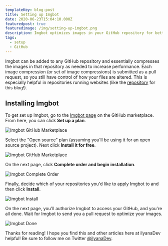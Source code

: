 ```yaml
---
templateKey: blog-post
title: Setting up Imgbot
date: 2020-06-23T15:04:10.000Z
featuredpost: true
featuredimage: /img/setting-up-imgbot.png
description: Imgbot optimizes images in your GitHub repository for better performance.
tags:
  - setup
  - GitHub
---
```


Imgbot can be added to any GitHub repository and essentially compresses the images in that repository as needed to increase performance. Each image compression (or set of image compressions) is submitted as a pull request, so you still have control of how your files are altered. This is especially helpful in repositories running websites (like the [repository](https://github.com/ilyanaDev/ilyanaDevBlog) for this blog!).

Installing Imgbot
--

To get set up Imgbot, go to the [Imgbot page](https://github.com/marketplace/imgbot) on the GitHub marketplace. From here, you can click **Set up a plan**.

![Imgbot GitHub Marketplace](/img/imgbot-github-marketplace.png "Imgbot GitHub Marketplace")

Select the "Open source" plan (assuming you'll be using it for an open source project). Next click **Install it for free**.

![Imgbot GitHub Marketplace](/img/imgbot-open-source.png "Imgbot GitHub Marketplace")

On the next page, click **Complete order and begin installation**.

![Imgbot Complete Order](/img/imgbot-complete-order.png "Imgbot Complete Order")

Finally, decide which of your repositories you'd like to apply Imgbot to and then click **Install**. 

![Imgbot Install](/img/imgbot-install.png "Imgbot Install")

On the next page, you'll authorize Imgbot to access your GitHub, and you're all done. Wait for Imgbot to send you a pull request to optimize your images.

![Imgbot Done](/img/imgbot-done.png "Imgbot Done")

Thanks for reading! I hope you find this and other articles here at ilyanaDev helpful! Be sure to follow me on Twitter [@ilyanaDev](https://twitter.com/ilyanaDev).

